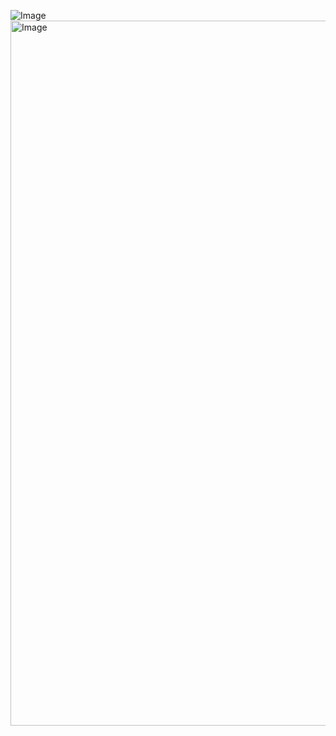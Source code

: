 ![Image](https://github.com/user-attachments/assets/2066ec15-34ea-4833-9dfb-e397317268b8)
<img width="2339" height="1128" alt="Image" src="https://github.com/user-attachments/assets/df86ef46-24d8-492a-a9f3-72f7590c5ab9" />
